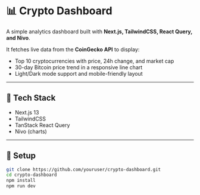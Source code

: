 # 📊 Crypto Dashboard

A simple analytics dashboard built with **Next.js, TailwindCSS, React Query, and Nivo**.

It fetches live data from the **CoinGecko API** to display:

- Top 10 cryptocurrencies with price, 24h change, and market cap  
- 30-day Bitcoin price trend in a responsive line chart  
- Light/Dark mode support and mobile-friendly layout  

---

## 🚀 Tech Stack
- Next.js 13
- TailwindCSS
- TanStack React Query
- Nivo (charts)

---

## 🔧 Setup
```bash
git clone https://github.com/youruser/crypto-dashboard.git
cd crypto-dashboard
npm install
npm run dev
